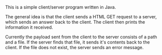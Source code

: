 This is a simple client/server program written in Java.

The general idea is that the client sends a HTML GET request to a server, which sends an answer back to the client. The client then prints the information it received.

Currently the payload sent from the client to the server consists of a path and a file. If the server finds that file, it sends it's contents back to the client. If the file does not exist, the server sends an error  message.
